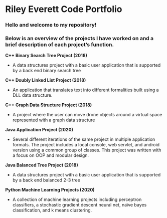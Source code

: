 # Riley Everett Code Portfolio

### Hello and welcome to my repository!

### Below is an overview of the projects I have worked on and a brief description of each project’s function.

**C++ Binary Search Tree Project (2018)**
-	A data structures project with a basic user application that is supported by a back end binary search tree  

**C++ Doubly Linked List Project (2018)**
-	An application that translates text into different formalities built using a DLL data structure.

**C++ Graph Data Structure Project (2018)**
-	A project where the user can move drone objects around a virtual space represented with a graph data structure 

**Java Application Project (2020)**
-	Several different iterations of the same project in multiple application formats. The project includes a local console, web servlet, and android version using a common group of classes. This project was written with a focus on OOP and modular design.

**Java Balanced Tree Project (2018)**
-	A data structures project with a basic user application that is supported by a back end balanced 2-3 tree  

**Python Machine Learning Projects (2020)**
-	A collection of machine learning projects including perceptron classifiers, a stochastic gradient descent neural net, naïve bayes classification, and k means clustering.



